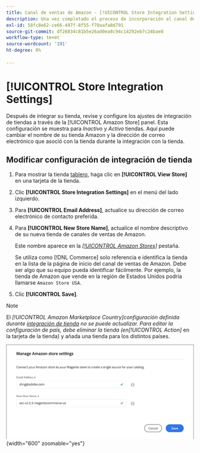 ```yaml
---
title: Canal de ventas de Amazon - [!UICONTROL Store Integration Settings]
description: Una vez completado el proceso de incorporación al canal de ventas de Amazon, revise y configure los ajustes de integración de la tienda mediante el [!UICONTROL Amazon Store] tablero
exl-id: 58fc8e62-ce66-497f-8f55-f70aafa8d791
source-git-commit: df26834c81b5e26ad0ea8c94c14292eb7c24bae8
workflow-type: tm+mt
source-wordcount: '191'
ht-degree: 0%

---
```


# [!UICONTROL Store Integration Settings]

Después de integrar su tienda, revise y configure los ajustes de integración de tiendas a través de la [!UICONTROL Amazon Store] panel. Esta configuración se muestra para *Inactivo* y *Activo* tiendas. Aquí puede cambiar el nombre de su tienda Amazon y la dirección de correo electrónico que asoció con la tienda durante la integración con la tienda.

## Modificar configuración de integración de tienda

1. Para mostrar la tienda [tablero](./amazon-store-dashboard.md), haga clic en **[!UICONTROL View Store]** en una tarjeta de la tienda.

1. Clic **[!UICONTROL Store Integration Settings]** en el menú del lado izquierdo.

1. Para **[!UICONTROL Email Address]**, actualice su dirección de correo electrónico de contacto preferida.

1. Para **[!UICONTROL New Store Name]**, actualice el nombre descriptivo de su nueva tienda de canales de ventas de Amazon.

   Este nombre aparece en la [_[!UICONTROL Amazon Stores]_](./managing-stores.md) pestaña.

   Se utiliza como [!DNL Commerce] solo referencia e identifica la tienda en la lista de la página de inicio del canal de ventas de Amazon. Debe ser algo que su equipo pueda identificar fácilmente. Por ejemplo, la tienda de Amazon que vende en la región de Estados Unidos podría llamarse `Amazon Store USA`.

1. Clic **[!UICONTROL Save]**.

>[!NOTE]
>
>El _[!UICONTROL Amazon Marketplace Country]_configuración definida durante [integración de tienda](./store-integration.md) no se puede actualizar. Para editar la configuración de país, debe eliminar la tienda (en_[!UICONTROL Action]_ en la tarjeta de la tienda) y añada una tienda para los distintos países.

![Configuración de integración de tienda](assets/amazon-store-settings.png){width="600" zoomable="yes"}
